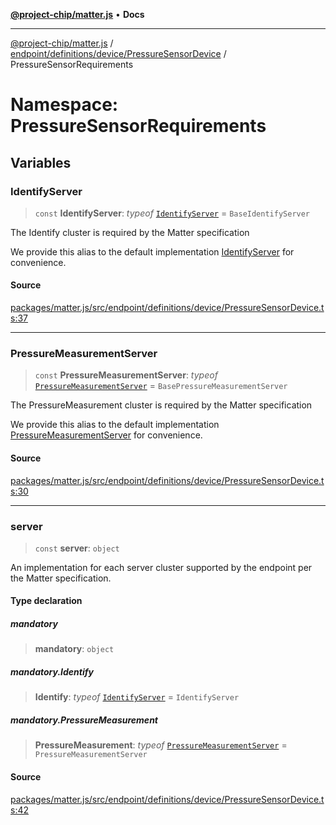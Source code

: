 [**@project-chip/matter.js**](../../../../../../README.md) • **Docs**

***

[@project-chip/matter.js](../../../../../../modules.md) / [endpoint/definitions/device/PressureSensorDevice](../../README.md) / PressureSensorRequirements

# Namespace: PressureSensorRequirements

## Variables

### IdentifyServer

> `const` **IdentifyServer**: *typeof* [`IdentifyServer`](../../../../../../behavior/definitions/identify/export/namespaces/IdentifyServer/README.md) = `BaseIdentifyServer`

The Identify cluster is required by the Matter specification

We provide this alias to the default implementation [IdentifyServer](README.md#identifyserver) for convenience.

#### Source

[packages/matter.js/src/endpoint/definitions/device/PressureSensorDevice.ts:37](https://github.com/project-chip/matter.js/blob/7a8cbb56b87d4ccf34bec5a9a95ab40a1711324f/packages/matter.js/src/endpoint/definitions/device/PressureSensorDevice.ts#L37)

***

### PressureMeasurementServer

> `const` **PressureMeasurementServer**: *typeof* [`PressureMeasurementServer`](../../../../../../behavior/definitions/pressure-measurement/export/classes/PressureMeasurementServer.md) = `BasePressureMeasurementServer`

The PressureMeasurement cluster is required by the Matter specification

We provide this alias to the default implementation [PressureMeasurementServer](README.md#pressuremeasurementserver) for convenience.

#### Source

[packages/matter.js/src/endpoint/definitions/device/PressureSensorDevice.ts:30](https://github.com/project-chip/matter.js/blob/7a8cbb56b87d4ccf34bec5a9a95ab40a1711324f/packages/matter.js/src/endpoint/definitions/device/PressureSensorDevice.ts#L30)

***

### server

> `const` **server**: `object`

An implementation for each server cluster supported by the endpoint per the Matter specification.

#### Type declaration

##### mandatory

> **mandatory**: `object`

##### mandatory.Identify

> **Identify**: *typeof* [`IdentifyServer`](../../../../../../behavior/definitions/identify/export/namespaces/IdentifyServer/README.md) = `IdentifyServer`

##### mandatory.PressureMeasurement

> **PressureMeasurement**: *typeof* [`PressureMeasurementServer`](../../../../../../behavior/definitions/pressure-measurement/export/classes/PressureMeasurementServer.md) = `PressureMeasurementServer`

#### Source

[packages/matter.js/src/endpoint/definitions/device/PressureSensorDevice.ts:42](https://github.com/project-chip/matter.js/blob/7a8cbb56b87d4ccf34bec5a9a95ab40a1711324f/packages/matter.js/src/endpoint/definitions/device/PressureSensorDevice.ts#L42)
